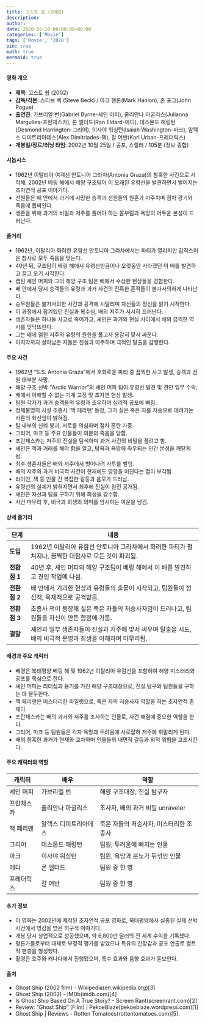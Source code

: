 ```yaml
---
title: 고스트 쉽 (2002)
description: 
author: 
date: 2020-05-10 00:00:00+00:00
categories: ['Movie']
tags: ['Movie', '2020']
pin: true
math: true
mermaid: true
---
```

#### 영화 개요

- **제목**: 고스트 쉽 (2002)  
- **감독/각본**: 스티브 벡 (Steve Beck) / 마크 핸론(Mark Hanlon), 존 포그(John Pogue)  
- **출연진**: 가브리엘 번(Gabriel Byrne-셰인 머피), 줄리안나 마굴리스(Julianna Margulies-프란체스카), 론 엘더드(Ron Eldard-에디), 데스몬드 해링턴(Desmond Harrington-그리어), 이사야 워싱턴(Isaiah Washington-마크), 알렉스 디미트리아데스(Alex Dimitriades-잭), 칼 어반(Karl Urban-프레더릭스)  
- **개봉일/장르/러닝 타임**: 2002년 10월 25일 / 공포, 스릴러 / 105분 (정보 종합)  

#### 시놉시스

- 1962년 이탈리아 여객선 안토니아 그라차(Antonia Graza)의 참혹한 사건으로 시작해, 2002년 베링 해에서 해양 구조팀이 이 오래된 유령선을 발견하면서 벌어지는 초자연적 공포 이야기다.  
- 선원들은 배 안에서 과거에 사망한 승객과 선원들의 원혼과 마주치며 점차 광기와 죽음에 휩싸인다.  
- 생존을 위해 과거의 비밀과 저주를 풀어야 하는 몸부림과 욕망의 어두운 본성이 드러난다.  

#### 줄거리

- 1962년, 이탈리아 화려한 유람선 안토니아 그라차에서는 파티가 열리지만 갑작스러운 참사로 모두 죽음을 맞는다.  
- 40년 뒤, 구조팀이 베링 해에서 유령선만큼이나 오랫동안 사라졌던 이 배를 발견하고 끌고 오기 시작한다.  
- 캡틴 셰인 머피와 그의 해양 구조 팀은 배에서 수상한 현상들을 경험한다.  
- 배 안에서 당시 승객들의 유령과 과거 사건의 잔혹한 흔적들이 불가사의하게 나타난다.  
- 승무원들은 불가사의한 사건과 공격에 시달리며 자신들의 정신을 잃기 시작한다.  
- 이 과정에서 잠겨있던 진실과 복수심, 배의 저주가 서서히 드러난다.  
- 생존자들은 하나둘 사고로 죽어가고, 셰인은 과거와 현실 사이에서 배의 끔찍한 역사를 맞닥뜨린다.  
- 그는 배에 얽힌 저주와 유령의 원한을 풀고자 용감히 맞서 싸운다.  
- 마지막까지 살아남은 자들은 진실과 마주하며 극적인 탈출을 감행한다.  

#### 주요 사건

- 1962년 “S.S. Antonia Graza”에서 호화로운 파티 중 끔찍한 사고 발생, 승객과 선원 대부분 사망.  
- 해양 구조 선박 “Arctic Warrior”의 셰인 머피 팀이 유령선 발견 및 견인 임무 수락.  
- 배에서 이해할 수 없는 기계 고장 및 초자연 현상 발생.  
- 팀원 각자가 과거 승객들의 유령과 조우하며 심리적 공포에 빠짐.  
- 정체불명의 사설 조종사 ‘잭 페리맨’ 등장, 그가 실은 죽은 자를 저승으로 데려가는 카론의 화신임이 밝혀짐.  
- 팀 내부의 신뢰 붕괴, 서로를 의심하며 점차 혼란 가중.  
- 그리어, 마크 등 주요 인물들이 의문의 죽음을 당함.  
- 프란체스카는 저주의 진실을 탐색하며 과거 사건의 비밀을 풀려고 함.  
- 셰인은 잭과 거래를 해야 함을 알고, 탐욕과 욕망에 좌우되는 인간 본성을 깨닫게 됨.  
- 최후 생존자들은 배와 저주에서 벗어나려 사투를 벌임.  
- 배의 저주와 과거 비극적 사건이 현재에도 영향을 미친다는 점이 부각됨.  
- 라이언, 잭 등 인물 간 복잡한 갈등과 음모가 드러남.  
- 유령선의 실체가 밝혀지면서 최후에 진실이 완전 공개됨.  
- 셰인은 자신과 팀을 구하기 위해 희생을 감수함.  
- 사건 마무리 후, 비극과 희생의 의미를 암시하는 여운을 남김.  

#### 상세 줄거리

| **단계**   | **내용**                                                                                          |
|------------|-------------------------------------------------------------------------------------------------|
| **도입**  | 1962년 이탈리아 유람선 안토니아 그라차에서 화려한 파티가 펼쳐지나, 끔찍한 대참사로 모든 것이 파괴됨. |
| **전환점 1** | 40년 후, 셰인 머피와 해양 구조팀이 베링 해에서 이 배를 발견하고 견인 작업에 나섬.                     |
| **전환점 2** | 배 안에서 기괴한 현상과 유령들의 출몰이 시작되고, 팀원들이 정신적, 육체적으로 공격받음.                 |
| **전환점 3** | 조종사 잭이 등장해 실은 죽은 자들의 저승사자임이 드러나고, 팀원들을 자신이 만든 함정에 가둠.             |
| **결말**   | 셰인과 일부 생존자들이 진실과 저주에 맞서 싸우며 탈출을 시도, 배의 비극적 운명과 희생을 이해하며 마무리됨.  |

#### 배경과 주요 캐릭터

- 배경은 북태평양 베링 해 및 1962년 이탈리아 유람선을 포함하여 해양 미스터리와 공포를 핵심으로 한다.  
- 셰인 머피는 리더십과 용기를 가진 해양 구조대장으로, 진실 탐구와 팀원들을 구하는 데 몰두한다.  
- 잭 페리맨은 미스터리한 파일럿으로, 죽은 자의 저승사자 역할을 하는 초자연적 존재다.  
- 프란체스카는 배의 과거와 저주를 조사하는 인물로, 사건 해결에 중요한 역할을 한다.  
- 그리어, 마크 등 팀원들은 각자 욕망과 두려움에 사로잡혀 저주에 휘말리게 된다.  
- 배의 참혹한 과거가 현재와 교차하며 인물들의 내면적 갈등과 외적 위험을 고조시킨다.  

#### 주요 캐릭터와 역할

| **캐릭터**   | **배우**           | **역할**                          |
|--------------|--------------------|---------------------------------|
| 셰인 머피     | 가브리엘 번         | 해양 구조대장, 진실 탐구자            |
| 프란체스카    | 줄리안나 마굴리스    | 조사자, 배의 과거 비밀 unraveler   |
| 잭 페리맨     | 알렉스 디미트리아데스 | 죽은 자들의 저승사자, 미스터리한 조종사  |
| 그리어       | 데스몬드 해링턴      | 팀원, 두려움에 빠지는 인물            |
| 마크         | 이사야 워싱턴        | 팀원, 욕망과 분노가 뒤섞인 인물          |
| 에디         | 론 엘더드           | 팀원 중 한 명                       |
| 프레더릭스   | 칼 어반             | 팀원 중 한 명                       |

#### 추가 정보

- 이 영화는 2002년에 제작된 초자연적 공포 영화로, 북태평양에서 실종된 실제 선박 사건에서 영감을 받은 허구적 이야기다.  
- 개봉 당시 상업적으로 성공했으며, 약 6,800만 달러의 전 세계 수익을 기록했다.  
- 평론가들로부터 대체로 부정적 평가를 받았으나 특유의 긴장감과 공포 연출로 컬트적 팬층을 형성했다.  
- 촬영은 호주와 캐나다에서 진행됐으며, 특수 효과와 음향 효과가 돋보인다.  

#### 출처

- Ghost Ship (2002 film) - Wikipedia(en.wikipedia.org)[3]  
- Ghost Ship (2002) - IMDb(imdb.com)[4]  
- Is Ghost Ship Based On A True Story? - Screen Rant(screenrant.com)[2]  
- Review: “Ghost Ship” (Film) | PekoeBlaze(pekoeblaze.wordpress.com)[1]  
- Ghost Ship | Reviews - Rotten Tomatoes(rottentomatoes.com)[5]
